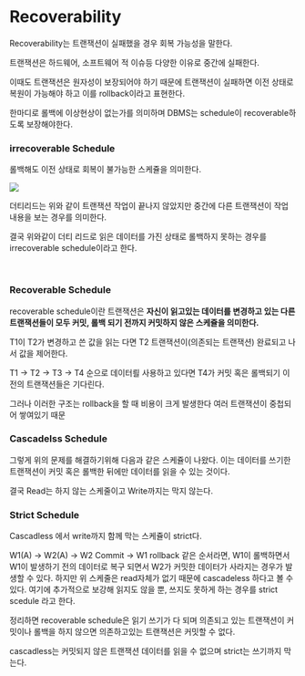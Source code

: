 # Recoverability


Recoverability는 트랜잭션이 실패했을 경우 회복 가능성을 말한다.

트랜잭션은 하드웨어, 소프트웨어 적 이슈등 다양한 이유로 중간에 실패한다.

이때도 트랜잭션은 원자성이 보장되어야 하기 때문에 트랜잭션이 실패하면 이전 상태로 복원이 가능해야 하고 이를 rollback이라고 표현한다.

한마디로 롤백에 이상현상이 없는가를 의미하며 DBMS는 schedule이 recoverable하도록 보장해야한다.

### irrecoverable Schedule

롤백해도 이전 상태로 회복이 불가능한 스케쥴을 의미한다.

![](https://velog.velcdn.com/images/j_user0719/post/d071091d-c762-46ee-aa7e-8dec75c05042/image.png)

더티리드는 위와 같이 트랜잭션 작업이 끝나지 않았지만 중간에 다른 트랜잭션이 작업 내용을 보는 경우를 의미한다.

결국 위와같이 더티 리드로 읽은 데이터를 가진 상태로 롤백하지 못하는 경우를 irrecoverable schedule이라고 한다.

<br>

### Recoverable Schedule

recoverable schedule이란 트랜잭션은 **자신이 읽고있는 데이터를 변경하고 있는 다른 트랜잭션들이 모두 커밋, 롤백 되기 전까지 커밋하지 않은 스케쥴을 의미한다.**

T1이 T2가 변경하고 쓴 값을 읽는 다면 T2 트랜잭션이(의존되는 트랜잭션) 완료되고 나서 값을 제어한다.

T1 -> T2 -> T3 -> T4 순으로 데이터릘 사용하고 있다면 T4가 커밋 혹은 롤백되기 이전의 트랜잭션들은 기다린다.

그러나 이러한 구조는 rollback을 할 때 비용이 크게 발생한다 여러 트랜잭션이 중첩되어 쌓여있기 때문

### Cascadelss Schedule

그렇게 위의 문제를 해결하기위해 다음과 같은 스케쥴이 나왔다. 이는 데이터를 쓰기한 트랜잭션이 커밋 혹은 롤백한 뒤에만 데이터를 읽을 수 있는 것이다.

결국 Read는 하지 않는 스케줄이고 Write까지는 막지 않는다.

### Strict Schedule

Cascadless 에서 write까지 함께 막는 스케쥴이 strict다.

W1(A) -> W2(A) -> W2 Commit -> W1 rollback 같은 순서라면, W1이 롤백하면서 W1이 발생하기 전의 데이터로 복구 되면서 W2가 커밋한 데이터가 사라지는 경우가 발생할 수 있다. 하지만 위 스케줄은 read자체가 없기 때문에 cascadeless 하다고 볼 수 있다.   여기에 추가적으로 보강해 읽지도 않을 뿐, 쓰지도 못하게 하는 경우를 strict scedule 라고 한다.

정리하면 recoverable schedule은 읽기 쓰기가 다 되며 의존되고 있는 트랜잭션이 커밋이나 롤백을 하지 않으면 의존하고있는 트랜잭션은 커밋할 수 없다.

cascadless는 커밋되지 않은 트랜잭션 데이터를 읽을 수 없으며 strict는 쓰기까지 막는다.